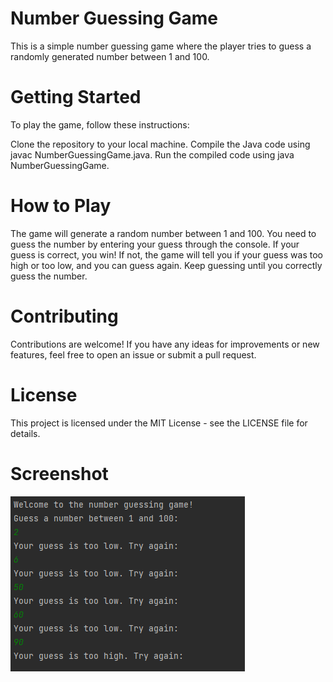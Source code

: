 # Number Guessing Game
This is a simple number guessing game where the player tries to guess a randomly generated number between 1 and 100.

# Getting Started
To play the game, follow these instructions:

Clone the repository to your local machine.
Compile the Java code using javac NumberGuessingGame.java.
Run the compiled code using java NumberGuessingGame.

# How to Play
The game will generate a random number between 1 and 100.
You need to guess the number by entering your guess through the console.
If your guess is correct, you win! If not, the game will tell you if your guess was too high or too low, and you can guess again.
Keep guessing until you correctly guess the number.

# Contributing
Contributions are welcome! If you have any ideas for improvements or new features, feel free to open an issue or submit a pull request.

# License
This project is licensed under the MIT License - see the LICENSE file for details.

# Screenshot
![](https://github.com/FatemahNur/NumberGuessingGame/blob/master/Screenshot%20(7).png)
